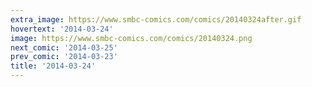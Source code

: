 ```yaml
---
extra_image: https://www.smbc-comics.com/comics/20140324after.gif
hovertext: '2014-03-24'
image: https://www.smbc-comics.com/comics/20140324.png
next_comic: '2014-03-25'
prev_comic: '2014-03-23'
title: '2014-03-24'
---
```


